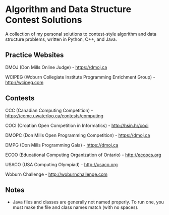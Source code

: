 # Algorithm and Data Structure Contest Solutions

A collection of my personal solutions to contest-style algorithm and data structure problems, written in Python, C++, and Java.


## Practice Websites

DMOJ (Don Mills Online Judge) - https://dmoj.ca

WCIPEG (Woburn Collegiate Institute Programming Enrichment Group) - http://wcipeg.com


## Contests

CCC (Canadian Computing Competition) - https://cemc.uwaterloo.ca/contests/computing

COCI (Croatian Open Competition in Informatics) - http://hsin.hr/coci

DMOPC (Don Mills Open Programming Competition) - https://dmoj.ca

DMPG (Don Mills Programming Gala) - https://dmoj.ca

ECOO (Educational Computing Organization of Ontario) - http://ecoocs.org

USACO (USA Computing Olympiad) - http://usaco.org

Woburn Challenge - http://woburnchallenge.com


## Notes

- Java files and classes are generally not named properly. To run one, you must make the file and class names match (with no spaces).

